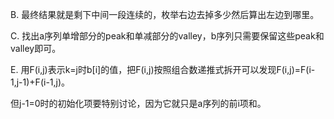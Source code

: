 B. 最终结果就是剩下中间一段连续的，枚举右边去掉多少然后算出左边到哪里。

C. 找出a序列单增部分的peak和单减部分的valley，b序列只需要保留这些peak和valley即可。

E. 用F(i,j)表示k=j时b[i]的值，把F(i,j)按照组合数递推式拆开可以发现F(i,j)=F(i-1,j-1)+F(i-1,j)。

   但j-1=0时的初始化项要特别讨论，因为它就只是a序列的前i项和。
